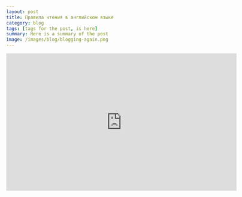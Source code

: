 ```yaml
---
layout: post
title: Правила чтения в английском языке
category: blog
tags: [tags for the post, is here]  
summary: Here is a summary of the post
image: /images/blog/blogging-again.png
---
```


<iframe width="615" height="367" src="https://www.youtube.com/embed/m5YOC7fm_K0" frameborder="0" allowfullscreen></iframe>
